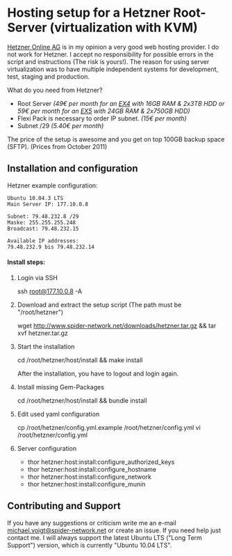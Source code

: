 Hosting setup for a Hetzner Root-Server (virtualization with KVM)
=================================================================

[Hetzner Online AG](http://www.hetzner.de) is in my opinion a very good web hosting provider.
I do not work for Hetzner. I accept no responsibility for possible errors in the script and
instructions (The risk is yours!). The reason for using server virtualization was to have multiple
independent systems for development, test, staging and production.

What do you need from Hetzner?

- Root Server _(49€ per month for an [EX4](http://www.hetzner.de/hosting/produktmatrix/rootserver-produktmatrix-ex) with 16GB RAM & 2x3TB HDD or 59€ per month for an [EX5](http://www.hetzner.de/hosting/produktmatrix/rootserver-produktmatrix-ex) with 24GB RAM & 2x750GB HDD)_
- Flexi Pack is necessary to order IP subnet. _(15€ per month)_
- Subnet /29 _(5.40€ per month)_

The price of the setup is awesome and you get on top 100GB backup space (SFTP). (Prices from October 2011)

Installation and configuration
------------------------------

Hetzner example configuration:

    Ubuntu 10.04.3 LTS
    Main Server IP: 177.10.0.8

    Subnet: 79.48.232.8 /29
    Maske: 255.255.255.248
    Broadcast: 79.48.232.15

    Available IP addresses:
    79.48.232.9 bis 79.48.232.14

#### Install steps:
1. Login via SSH

    ssh root@177.10.0.8 -A

1. Download and extract the setup script (The path must be "/root/hetzner")

    wget http://www.spider-network.net/downloads/hetzner.tar.gz && tar xvf hetzner.tar.gz

1. Start the installation

    cd /root/hetzner/host/install && make install

    After the installation, you have to logout and login again.

1. Install missing Gem-Packages

    cd /root/hetzner/host/install && bundle install

1. Edit used yaml configuration

    cp /root/hetzner/config.yml.example /root/hetzner/config.yml
    vi /root/hetzner/config.yml

1. Server configuration

    - thor hetzner:host:install:configure_authorized_keys
    - thor hetzner:host:install:configure_hostname
    - thor hetzner:host:install:configure_network
    - thor hetzner:host:install:configure_munin


Contributing and Support
------------------------
If you have any suggestions or criticism write me an e-mail [michael.voigt@spider-network.net](mailto:michael.voigt@spider-network.net)
or create an issue. If you need help just contact me. I will always support the latest Ubuntu LTS ("Long Term Support")
version, which is currently "Ubuntu 10.04 LTS".
